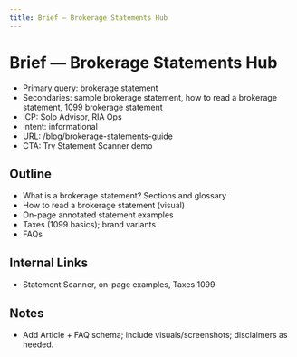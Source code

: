 ```yaml
---
title: Brief — Brokerage Statements Hub
---
```


# Brief — Brokerage Statements Hub

- Primary query: brokerage statement
- Secondaries: sample brokerage statement, how to read a brokerage statement, 1099 brokerage statement
- ICP: Solo Advisor, RIA Ops
- Intent: informational
- URL: /blog/brokerage-statements-guide
- CTA: Try Statement Scanner demo

## Outline
- What is a brokerage statement? Sections and glossary
- How to read a brokerage statement (visual)
- On-page annotated statement examples
- Taxes (1099 basics); brand variants
- FAQs

## Internal Links
- Statement Scanner, on-page examples, Taxes 1099

## Notes
- Add Article + FAQ schema; include visuals/screenshots; disclaimers as needed.

